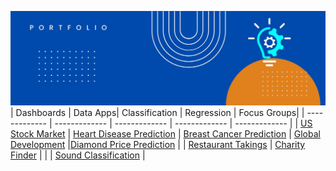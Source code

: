 ![alt text](https://github.com/get-heard/get-heard/blob/main/Banner.jpg?raw=true)
| Dashboards | Data Apps| Classification | Regression | Focus Groups|
| ------------- | ------------- | ------------- | ------------- | ------------- |
| [US Stock Market](https://getheard.quarto.pub/spy)  | [Heart Disease Prediction](https://hearts.streamlit.app) | [Breast Cancer Prediction](https://www.kaggle.com/code/gkitchen/breast-cancer-prediction)
| [Global Development](https://getheard.quarto.pub/gapminder)  |[Diamond Price Prediction](https://diamondz.streamlit.app) |
| [Restaurant Takings](https://getheard.quarto.pub/tips)  | [Charity Finder](https://charities.streamlit.app)  |
| | [Sound Classification](https://sounds.streamlit.app) | 
